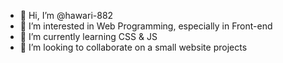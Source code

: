 - 👋 Hi, I’m @hawari-882
- 👀 I’m interested in Web Programming, especially in Front-end
- 🌱 I’m currently learning CSS & JS
- 💞️ I’m looking to collaborate on a small website projects
